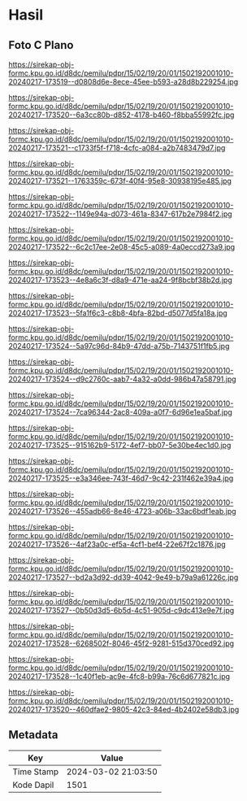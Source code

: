 # Hasil

## Foto C Plano

https://sirekap-obj-formc.kpu.go.id/d8dc/pemilu/pdpr/15/02/19/20/01/1502192001010-20240217-173519--d0808d6e-8ece-45ee-b593-a28d8b229254.jpg

https://sirekap-obj-formc.kpu.go.id/d8dc/pemilu/pdpr/15/02/19/20/01/1502192001010-20240217-173520--6a3cc80b-d852-4178-b460-f8bba55992fc.jpg

https://sirekap-obj-formc.kpu.go.id/d8dc/pemilu/pdpr/15/02/19/20/01/1502192001010-20240217-173521--c1733f5f-f718-4cfc-a084-a2b7483479d7.jpg

https://sirekap-obj-formc.kpu.go.id/d8dc/pemilu/pdpr/15/02/19/20/01/1502192001010-20240217-173521--1763359c-673f-40f4-95e8-30938195e485.jpg

https://sirekap-obj-formc.kpu.go.id/d8dc/pemilu/pdpr/15/02/19/20/01/1502192001010-20240217-173522--1149e94a-d073-461a-8347-617b2e7984f2.jpg

https://sirekap-obj-formc.kpu.go.id/d8dc/pemilu/pdpr/15/02/19/20/01/1502192001010-20240217-173522--6c2c17ee-2e08-45c5-a089-4a0eccd273a9.jpg

https://sirekap-obj-formc.kpu.go.id/d8dc/pemilu/pdpr/15/02/19/20/01/1502192001010-20240217-173523--4e8a6c3f-d8a9-471e-aa24-9f8bcbf38b2d.jpg

https://sirekap-obj-formc.kpu.go.id/d8dc/pemilu/pdpr/15/02/19/20/01/1502192001010-20240217-173523--5fa1f6c3-c8b8-4bfa-82bd-d5077d5fa18a.jpg

https://sirekap-obj-formc.kpu.go.id/d8dc/pemilu/pdpr/15/02/19/20/01/1502192001010-20240217-173524--5a97c96d-84b9-47dd-a75b-7143751f1fb5.jpg

https://sirekap-obj-formc.kpu.go.id/d8dc/pemilu/pdpr/15/02/19/20/01/1502192001010-20240217-173524--d9c2760c-aab7-4a32-a0dd-986b47a58791.jpg

https://sirekap-obj-formc.kpu.go.id/d8dc/pemilu/pdpr/15/02/19/20/01/1502192001010-20240217-173524--7ca96344-2ac8-409a-a0f7-6d96e1ea5baf.jpg

https://sirekap-obj-formc.kpu.go.id/d8dc/pemilu/pdpr/15/02/19/20/01/1502192001010-20240217-173525--915162b9-5172-4ef7-bb07-5e30be4ec1d0.jpg

https://sirekap-obj-formc.kpu.go.id/d8dc/pemilu/pdpr/15/02/19/20/01/1502192001010-20240217-173525--e3a346ee-743f-46d7-9c42-231f462e39a4.jpg

https://sirekap-obj-formc.kpu.go.id/d8dc/pemilu/pdpr/15/02/19/20/01/1502192001010-20240217-173526--455adb66-8e46-4723-a06b-33ac6bdf1eab.jpg

https://sirekap-obj-formc.kpu.go.id/d8dc/pemilu/pdpr/15/02/19/20/01/1502192001010-20240217-173526--4af23a0c-ef5a-4cf1-bef4-22e67f2c1876.jpg

https://sirekap-obj-formc.kpu.go.id/d8dc/pemilu/pdpr/15/02/19/20/01/1502192001010-20240217-173527--bd2a3d92-dd39-4042-9e49-b79a9a61226c.jpg

https://sirekap-obj-formc.kpu.go.id/d8dc/pemilu/pdpr/15/02/19/20/01/1502192001010-20240217-173527--0b50d3d5-6b5d-4c51-905d-c9dc413e9e7f.jpg

https://sirekap-obj-formc.kpu.go.id/d8dc/pemilu/pdpr/15/02/19/20/01/1502192001010-20240217-173528--6268502f-8046-45f2-9281-515d370ced92.jpg

https://sirekap-obj-formc.kpu.go.id/d8dc/pemilu/pdpr/15/02/19/20/01/1502192001010-20240217-173528--1c40f1eb-ac9e-4fc8-b99a-76c6d677821c.jpg

https://sirekap-obj-formc.kpu.go.id/d8dc/pemilu/pdpr/15/02/19/20/01/1502192001010-20240217-173520--460dfae2-9805-42c3-84ed-4b2402e58db3.jpg


## Metadata

| Key        | Value               |
| ---------- | ------------------- |
| Time Stamp | 2024-03-02 21:03:50 |
| Kode Dapil | 1501                |



